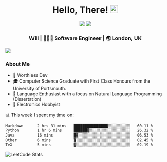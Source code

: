<div align="center">
  <h1> Hello, There! <img src="https://media.giphy.com/media/hvRJCLFzcasrR4ia7z/giphy.gif" width="25px"></h1>
</div>

<p align="center">
    <a href="https://linkedin.com/in/willgreen98" alt="LinkedIn">
	    <img src="https://img.shields.io/badge/-LinkedIn-0e76a8?style=flat-square&logo=Linkedin&logoColor=white"/></a>
    <a href="https://twitter.com/Will_Green98" alt="Tweeter">
        <img src="https://img.shields.io/badge/-Twitter-00acee?style=flat-square&logo=Twitter&logoColor=white"/></a>
</p>

<div align="center">
	<h3> Will | 👨🏻‍💻 Software Engineer | 🌏 London, UK </h3>
</div>

![](https://visitor-badge.glitch.me/badge?page_id=willgreen98.visitor-badge)

### About Me

- 🥰 Worthless Dev
- 🎓 Computer Science Graduate with First Class Honours from the University of Portsmouth.
- 📖 Language Enthusiast with a focus on Natural Language Programming (Dissertation)
- 🤖 Electronics Hobbyist

📊 This week I spent my time on:
<!--START_SECTION:waka-->

```txt
Markdown      2 hrs 31 mins   ███████████████░░░░░░░░░░   60.11 %
Python        1 hr 6 mins     ██████▓░░░░░░░░░░░░░░░░░░   26.32 %
Java          16 mins         █▓░░░░░░░░░░░░░░░░░░░░░░░   06.53 %
Other         6 mins          ▓░░░░░░░░░░░░░░░░░░░░░░░░   02.45 %
TeX           5 mins          ▓░░░░░░░░░░░░░░░░░░░░░░░░   02.19 %
```

<!--END_SECTION:waka-->

![LeetCode Stats](https://leetcard.jacoblin.cool/WillGreen98?theme=unicorn&font=JetBrains%20Mono&ext=activity)
